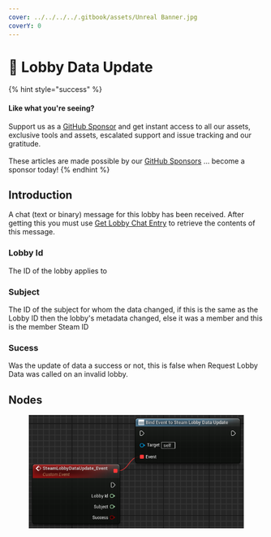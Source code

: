 ```yaml
---
cover: ../../../../.gitbook/assets/Unreal Banner.jpg
coverY: 0
---
```


# 🔻 Lobby Data Update

{% hint style="success" %}
#### Like what you're seeing?

Support us as a [GitHub Sponsor](../../../../where-to-buy/become-a-sponsor.md) and get instant access to all our assets, exclusive tools and assets, escalated support and issue tracking and our gratitude.\
\
These articles are made possible by our [GitHub Sponsors](../../../../where-to-buy/become-a-sponsor.md) ... become a sponsor today!
{% endhint %}

## Introduction

A chat (text or binary) message for this lobby has been received. After getting this you must use [Get Lobby Chat Entry](../functions/get-lobby-chat-entry.md) to retrieve the contents of this message.

### Lobby Id

The ID of the lobby applies to

### Subject

The ID of the subject for whom the data changed, if this is the same as the Lobby ID then the lobby's metadata changed, else it was a member and this is the member Steam ID

### Sucess

Was the update of data a success or not, this is false when Request Lobby Data was called on an invalid lobby.

## Nodes

<figure><img src="../../../../.gitbook/assets/image (2) (1) (1) (1) (1) (1) (1) (1) (1) (1) (1) (1) (1) (1) (1) (1) (1) (1) (1) (1) (1) (1) (1) (1).png" alt=""><figcaption></figcaption></figure>
